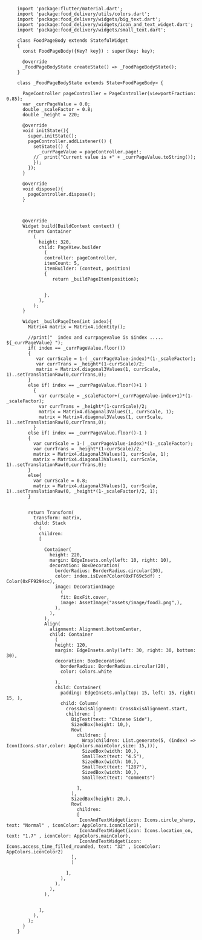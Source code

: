         import 'package:flutter/material.dart';
        import 'package:food_delivery/utils/colors.dart';
        import 'package:food_delivery/widgets/big_text.dart';
        import 'package:food_delivery/widgets/icon_and_text_widget.dart';
        import 'package:food_delivery/widgets/small_text.dart';

        class FoodPageBody extends StatefulWidget
        {
          const FoodPageBody({Key? key}) : super(key: key);

          @override
          _FoodPageBodyState createState() => _FoodPageBodyState();
        }

        class _FoodPageBodyState extends State<FoodPageBody> {

          PageController pageController = PageController(viewportFraction: 0.85);
          var _currPageValue = 0.0;
          double _scaleFactor = 0.8;
          double _height = 220;

          @override
          void initState(){
            super.initState();
            pageController.addListener(() {
              setState(() {
                _currPageValue = pageController.page!;
              //  print("Current value is +" + _currPageValue.toString());
              });
            });
          }

          @override
          void dispose(){
            pageController.dispose();
          }



          @override
          Widget build(BuildContext context) {
            return Container
              (
                height: 320,
                child: PageView.builder
                  (
                  controller: pageController,
                  itemCount: 5,
                  itemBuilder: (context, position)
                  {
                     return _buildPageItem(position);


                  },
                ),
              );
          }

          Widget _buildPageItem(int index){
            Matrix4 matrix = Matrix4.identity();

            //print("  index and currpagevalue is $index ..... ${_currPageValue} ");
            if( index == _currPageValue.floor())
            {
               var currScale = 1-( _currPageValue-index)*(1-_scaleFactor);
               var currTrans = _height*(1-currScale)/2;
               matrix = Matrix4.diagonal3Values(1, currScale, 1)..setTranslationRaw(0,currTrans,0);
            }
            else if( index == _currPageValue.floor()+1 )
              {
                var currScale = _scaleFactor+(_currPageValue-index+1)*(1-_scaleFactor);
                var currTrans = _height*(1-currScale)/2;
                matrix = Matrix4.diagonal3Values(1, currScale, 1);
                matrix = Matrix4.diagonal3Values(1, currScale, 1)..setTranslationRaw(0,currTrans,0);
              }
            else if( index == _currPageValue.floor()-1 )
            {
              var currScale = 1-( _currPageValue-index)*(1-_scaleFactor);
              var currTrans = _height*(1-currScale)/2;
              matrix = Matrix4.diagonal3Values(1, currScale, 1);
              matrix = Matrix4.diagonal3Values(1, currScale, 1)..setTranslationRaw(0,currTrans,0);
            }
            else{
              var currScale = 0.8;
              matrix = Matrix4.diagonal3Values(1, currScale, 1)..setTranslationRaw(0, _height*(1-_scaleFactor)/2, 1);
            }


            return Transform(
              transform: matrix,
              child: Stack
                (
                children:
                [

                  Container(
                    height: 220,
                    margin: EdgeInsets.only(left: 10, right: 10),
                    decoration: BoxDecoration(
                      borderRadius: BorderRadius.circular(30),
                      color: index.isEven?Color(0xFF69c5df) : Color(0xFF9294cc),
                      image: DecorationImage
                        (
                        fit: BoxFit.cover,
                        image: AssetImage("assets/image/food3.png",),
                      ),
                    ),
                  ),
                  Align(
                    alignment: Alignment.bottomCenter,
                    child: Container
                      (
                      height: 120,
                      margin: EdgeInsets.only(left: 30, right: 30, bottom: 30),
                      decoration: BoxDecoration(
                        borderRadius: BorderRadius.circular(20),
                        color: Colors.white

                      ),
                      child: Container(
                        padding: EdgeInsets.only(top: 15, left: 15, right: 15, ),
                        child: Column(
                          crossAxisAlignment: CrossAxisAlignment.start,
                          children: [
                            BigText(text: "Chinese Side"),
                            SizedBox(height: 10,),
                            Row(
                              children: [
                                Wrap(children: List.generate(5, (index) => Icon(Icons.star,color: AppColors.mainColor,size: 15,))),
                                SizedBox(width: 10,),
                                SmallText(text: "4.5"),
                                SizedBox(width: 10,),
                                SmallText(text: "1287"),
                                SizedBox(width: 10,),
                                SmallText(text: "comments")

                              ],
                            ),
                            SizedBox(height: 20,),
                            Row(
                              children:
                              [
                               IconAndTextWidget(icon: Icons.circle_sharp, text: "Normal" , iconColor: AppColors.iconColor1),
                               IconAndTextWidget(icon: Icons.location_on, text: "1.7" , iconColor: AppColors.mainColor),
                               IconAndTextWidget(icon: Icons.access_time_filled_rounded, text: "32" , iconColor: AppColors.iconColor2)
                            ],
                            )

                          ],
                        ),
                      ),
                    ),
                  ),


                ],
              ),
            );
          }
        }
